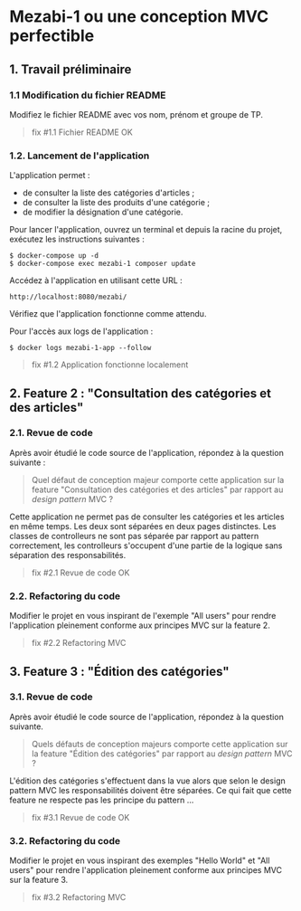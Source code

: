 # Mezabi-1 ou une conception MVC perfectible

## 1. Travail préliminaire

### 1.1 Modification du fichier README

Modifiez le fichier README avec vos nom, prénom et groupe de TP.

> fix #1.1 Fichier README OK

### 1.2. Lancement de l'application

L'application permet :

- de consulter la liste des catégories d'articles ;
- de consulter la liste des produits d'une catégorie ;
- de modifier la désignation d'une catégorie.

Pour lancer l'application, ouvrez un terminal et depuis la racine du projet, exécutez les instructions suivantes :

```
$ docker-compose up -d 
$ docker-compose exec mezabi-1 composer update
```

Accédez à l'application en utilisant cette URL :

`http://localhost:8080/mezabi/`

Vérifiez que l'application fonctionne comme attendu.

Pour l'accès aux logs de l'application :

```
$ docker logs mezabi-1-app --follow
```

> fix #1.2 Application fonctionne localement

## 2. Feature 2 : "Consultation des catégories et des articles"

### 2.1. Revue de code

Après avoir étudié le code source de l'application, répondez à la question suivante :

> Quel défaut de conception majeur comporte cette application sur la feature "Consultation des catégories et des articles"
> par rapport au _design pattern_ MVC ?

Cette application ne permet pas de consulter les catégories et les articles en même temps. Les deux sont séparées en deux pages distinctes.
Les classes de controlleurs ne sont pas séparée par rapport au pattern correctement, les controlleurs s'occupent d'une partie de la logique sans séparation des responsabilités.

> fix #2.1 Revue de code OK

### 2.2. Refactoring du code

Modifier le projet en vous inspirant de l'exemple "All users" pour rendre l'application pleinement conforme aux principes
MVC sur la feature 2.

> fix #2.2 Refactoring MVC


## 3. Feature 3 : "Édition des catégories"

### 3.1. Revue de code

Après avoir étudié le code source de l'application, répondez à la question suivante.

> Quels défauts de conception majeurs comporte cette application sur la feature "Édition des catégories" par rapport au _design pattern_ MVC ?

L'édition des catégories s'effectuent dans la vue alors que selon le design pattern MVC les responsabilités doivent être séparées. Ce qui fait que cette feature ne respecte pas les principe du pattern
...

> fix #3.1 Revue de code OK

### 3.2. Refactoring du code

Modifier le projet en vous inspirant des exemples "Hello World" et "All users" pour rendre l'application pleinement conforme aux principes
MVC sur la feature 3.

> fix #3.2 Refactoring MVC